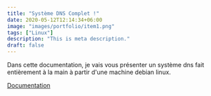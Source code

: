 ```yaml
---
title: "Système DNS Complet !"
date: 2020-05-12T12:14:34+06:00
image: "images/portfolio/item1.png"
tags: ["Linux"]
description: "This is meta description."
draft: false
---
```



Dans cette documentation, je vais vous présenter un système dns fait entièrement à la main à partir d'une machine debian linux.

[Documentation](/Rouge.pdf)